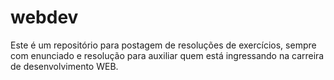 # webdev
Este é um repositório para postagem de resoluções de exercícios, sempre com enunciado e resolução para auxiliar quem está ingressando na carreira de desenvolvimento WEB.
